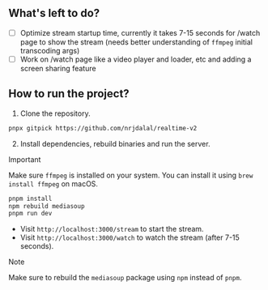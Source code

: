 ## What's left to do?

- [ ] Optimize stream startup time, currently it takes 7-15 seconds for /watch page to show the stream (needs better understanding of `ffmpeg` initial transcoding args)
- [ ] Work on /watch page like a video player and loader, etc and adding a screen sharing feature

## How to run the project?

1. Clone the repository.

```sh
pnpx gitpick https://github.com/nrjdalal/realtime-v2
```

2. Install dependencies, rebuild binaries and run the server.

> [!IMPORTANT]
> Make sure `ffmpeg` is installed on your system. You can install it using `brew install ffmpeg` on macOS.

```sh
pnpm install
npm rebuild mediasoup
pnpm run dev
```

- Visit `http://localhost:3000/stream` to start the stream.
- Visit `http://localhost:3000/watch` to watch the stream (after 7-15 seconds).

> [!NOTE]
> Make sure to rebuild the `mediasoup` package using `npm` instead of `pnpm`.
